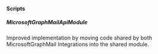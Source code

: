 
#### Scripts

##### MicrosoftGraphMailApiModule  
Improved implementation by moving code shared by both MicrosoftGraphMail Integrations into the shared module.